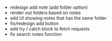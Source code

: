 - redesign add note (add folder option)
- render out folders based on notes
- add UI showing notes that has the same folder
- fix/redesign add button
- add try / catch block to fetch requests
- fix search notes function
